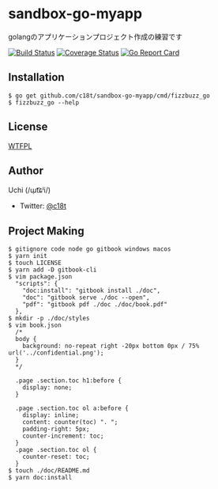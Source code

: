 # sandbox-go-myapp
golangのアプリケーションプロジェクト作成の練習です

[![Build Status](https://travis-ci.com/c18t/sandbox-go-myapp.svg?branch=master)](https://travis-ci.com/c18t/sandbox-go-myapp)
[![Coverage Status](https://coveralls.io/repos/github/c18t/sandbox-go-myapp/badge.svg?branch=master)](https://coveralls.io/github/c18t/sandbox-go-myapp?branch=master)
[![Go Report Card](https://goreportcard.com/badge/github.com/c18t/sandbox-go-myapp)](https://goreportcard.com/report/github.com/c18t/sandbox-go-myapp)

## Installation
```
$ go get github.com/c18t/sandbox-go-myapp/cmd/fizzbuzz_go
$ fizzbuzz_go --help
```

## License
[WTFPL](./LICENSE)

## Author
Uchi (/ɯ̹t͡ɕʲi/)
  - Twitter: [@c18t](https://twitter.com/c18t)

## Project Making
```
$ gitignore code node go gitbook windows macos
$ yarn init
$ touch LICENSE
$ yarn add -D gitbook-cli
$ vim package.json
  "scripts": {
    "doc:install": "gitbook install ./doc",
    "doc": "gitbook serve ./doc --open",
    "pdf": "gitbook pdf ./doc ./doc/book.pdf"
  },
$ mkdir -p ./doc/styles
$ vim book.json
  /*
  body {
    background: no-repeat right -20px bottom 0px / 75% url('../confidential.png');
  }
  */
  
  .page .section.toc h1:before {
    display: none;
  }
  
  .page .section.toc ol a:before {
    display: inline;
    content: counter(toc) ". ";
    padding-right: 5px;
    counter-increment: toc;
  }
  .page .section.toc ol {
    counter-reset: toc;
  }
$ touch ./doc/README.md
$ yarn doc:install
```